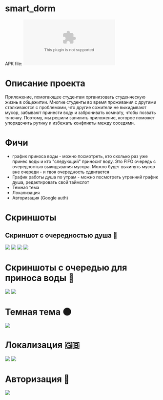 # smart_dorm

APK file: ![app-release.apk](app-release.apk)


# Описание проекта

Приложение, помогающее студентам организовать студенческую жизнь в общежитии. Многие студенты во
время проживания с другими сталкиваются с проблемами, что другие сожители не выкидывают мусор,
забывают принести воду и забронивать комнату, чтобы позвать тяночку. Поэтому, мы решили запилить
приложение, которое поможет упорядочить рутину и избежать конфликты между соседями.

# Фичи

- график приноса воды - можно посмотреть, кто сколько раз уже принес воды и кто "следующий" приносит
  воду. Это FIFO очередь с очередностью выкидывания мусора. Можно будет выкинуть мусор вне очереди -
  и твоя очередность сдвигается
- График работы душа по утрам - можно посмотреть утренний график душа, редактировать свой таймслот
- Темная тема
- Локализация
- Авторизация (Google auth)


# Скриншоты
## Скриншот с очередностью душа 🛁
![](figures/shower_timeslots.png)
[](figures/Screenshot_20221209_192544.png)
![](figures/incorrect_time.png)
![](figures/incorrect_time.png)
![](figures/intersection_slots.png)

# Скриншоты с очередью для приноса воды 🚰
![](figures/russian_water_queue.png)
![](figures/nofitication.png)

# Темная тема 🌑
![](figures/dark_model.png)

# Локализация  🇬🇧
![](figures/english_localisation.png)
![](figures/localisation_russian.png)

# Авторизация 🧏
![](figures/google_auth.png)

